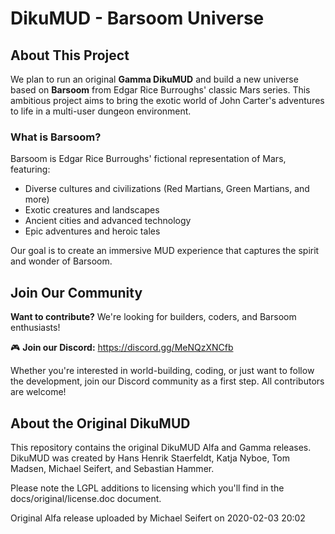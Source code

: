 # DikuMUD - Barsoom Universe

## About This Project

We plan to run an original **Gamma DikuMUD** and build a new universe based on **Barsoom** from Edgar Rice Burroughs' classic Mars series. This ambitious project aims to bring the exotic world of John Carter's adventures to life in a multi-user dungeon environment.

### What is Barsoom?

Barsoom is Edgar Rice Burroughs' fictional representation of Mars, featuring:
- Diverse cultures and civilizations (Red Martians, Green Martians, and more)
- Exotic creatures and landscapes
- Ancient cities and advanced technology
- Epic adventures and heroic tales

Our goal is to create an immersive MUD experience that captures the spirit and wonder of Barsoom.

## Join Our Community

**Want to contribute?** We're looking for builders, coders, and Barsoom enthusiasts!

🎮 **Join our Discord:** https://discord.gg/MeNQzXNCfb

Whether you're interested in world-building, coding, or just want to follow the development, join our Discord community as a first step. All contributors are welcome!

## About the Original DikuMUD

This repository contains the original DikuMUD Alfa and Gamma releases. DikuMUD was created by Hans Henrik Staerfeldt, Katja Nyboe, Tom Madsen, Michael Seifert, and Sebastian Hammer.

Please note the LGPL additions to licensing which you'll find in the docs/original/license.doc document.

Original Alfa release uploaded by Michael Seifert on 2020-02-03 20:02
